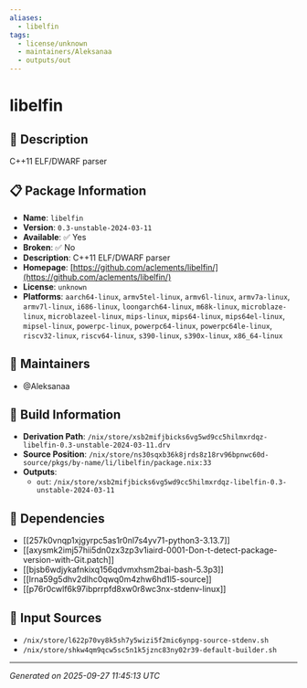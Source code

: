 ```yaml
---
aliases:
  - libelfin
tags:
  - license/unknown
  - maintainers/Aleksanaa
  - outputs/out
---
```


# libelfin

## 📝 Description

C++11 ELF/DWARF parser

## 📋 Package Information

- **Name**: `libelfin`
- **Version**: `0.3-unstable-2024-03-11`
- **Available**: ✅ Yes
- **Broken**: ✅ No
- **Description**: C++11 ELF/DWARF parser
- **Homepage**: [https://github.com/aclements/libelfin/](https://github.com/aclements/libelfin/)
- **License**: `unknown`
- **Platforms**: `aarch64-linux`, `armv5tel-linux`, `armv6l-linux`, `armv7a-linux`, `armv7l-linux`, `i686-linux`, `loongarch64-linux`, `m68k-linux`, `microblaze-linux`, `microblazeel-linux`, `mips-linux`, `mips64-linux`, `mips64el-linux`, `mipsel-linux`, `powerpc-linux`, `powerpc64-linux`, `powerpc64le-linux`, `riscv32-linux`, `riscv64-linux`, `s390-linux`, `s390x-linux`, `x86_64-linux`
## 👥 Maintainers

- @Aleksanaa


## 🔧 Build Information

- **Derivation Path**: `/nix/store/xsb2mifjbicks6vg5wd9cc5hilmxrdqz-libelfin-0.3-unstable-2024-03-11.drv`
- **Source Position**: `/nix/store/ns30sqxb36k8jrds8z18rv96bpnwc60d-source/pkgs/by-name/li/libelfin/package.nix:33`
- **Outputs**:
  - `out`:  `/nix/store/xsb2mifjbicks6vg5wd9cc5hilmxrdqz-libelfin-0.3-unstable-2024-03-11`

## 🔗 Dependencies

- [[257k0vnqp1xjgyrpc5as1r0nl7s4yv71-python3-3.13.7]]
- [[axysmk2imj57hii5dn0zx3zp3v1iaird-0001-Don-t-detect-package-version-with-Git.patch]]
- [[bjsb6wdjykafnkixq156qdvmxhsm2bai-bash-5.3p3]]
- [[lrna59g5dhv2dlhc0qwq0m4zhw6hd1l5-source]]
- [[p76r0cwlf6k97ibprrpfd8xw0r8wc3nx-stdenv-linux]]

## 📁 Input Sources

- `/nix/store/l622p70vy8k5sh7y5wizi5f2mic6ynpg-source-stdenv.sh`
- `/nix/store/shkw4qm9qcw5sc5n1k5jznc83ny02r39-default-builder.sh`

---
*Generated on 2025-09-27 11:45:13 UTC*
